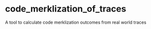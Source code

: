 # code_merklization_of_traces
A  tool to calculate code merklization outcomes from real world traces

